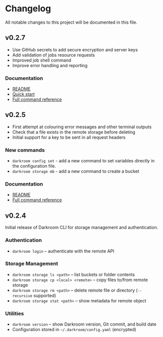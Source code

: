 # Changelog

All notable changes to this project will be documented in this file.


## v0.2.7

- Use GitHub secrets to add secure encryption and server keys
- Add validation of jobs resource requests
- Improved job shell command
- Improve error handling and reporting


### Documentation

- [README](https://github.com/eddienko/darkroom-client/blob/v0.2.6/README.md)
- [Quick start](https://github.com/eddienko/darkroom-client/blob/v0.2.6/docs/quickstart.md)
- [Full command reference](https://github.com/eddienko/darkroom-client/blob/v0.2.6/docs/commands.md)


## v0.2.5

- First attempt at colouring error messages and other terminal outputs
- Check that a file exists in the remote storage before deleting
- Initial support for a key to be sent in all request headers

### New commands

- `darkroom config set` - add a new command to set variables directly in the configuration file.
- `darkroom storage mb` - add a new command to create a bucket

### Documentation

- [README](https://github.com/eddienko/darkroom-client/blob/v0.2.5/README.md)
- [Full command reference](https://github.com/eddienko/darkroom-client/blob/v0.2.5/docs/commands.md)


## v0.2.4

Initial release of Darkroom CLI for storage management and authentication.

### Authentication
- `darkroom login` – authenticate with the remote API

### Storage Management
- `darkroom storage ls <path>` – list buckets or folder contents
- `darkroom storage cp <local> <remote>` – copy files to/from remote storage
- `darkroom storage rm <path>` – delete remote file or directory (`--recursive` supported)
- `darkroom storage stat <path>` – show metadata for remote object

### Utilities
- `darkroom version` – show Darkroom version, Git commit, and build date
- Configuration stored in `~/.darkroom/config.yaml` (encrypted)

